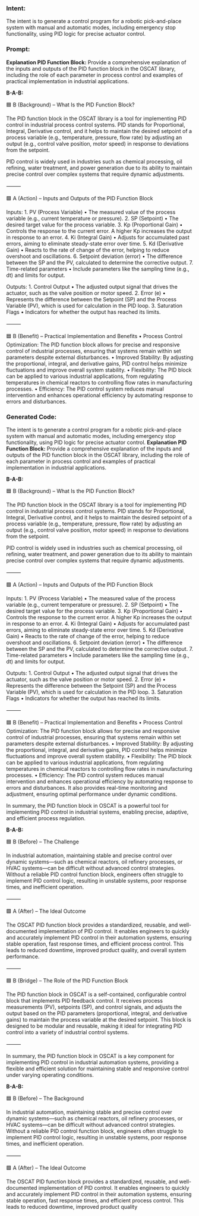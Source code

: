 ### Intent:
The intent is to generate a control program for a robotic pick-and-place system with manual and automatic modes, including emergency stop functionality, using PID logic for precise actuator control.

### Prompt:
**Explanation PID Function Block:**
Provide a comprehensive explanation of the inputs and outputs of the PID function block in the OSCAT library, including the role of each parameter in process control and examples of practical implementation in industrial applications.

**B-A-B:**

🟦 B (Background) – What Is the PID Function Block?

The PID function block in the OSCAT library is a tool for implementing PID control in industrial process control systems. PID stands for Proportional, Integral, Derivative control, and it helps to maintain the desired setpoint of a process variable (e.g., temperature, pressure, flow rate) by adjusting an output (e.g., control valve position, motor speed) in response to deviations from the setpoint.

PID control is widely used in industries such as chemical processing, oil refining, water treatment, and power generation due to its ability to maintain precise control over complex systems that require dynamic adjustments.

⸻

🟩 A (Action) – Inputs and Outputs of the PID Function Block

Inputs:
	1.	PV (Process Variable)
	•	The measured value of the process variable (e.g., current temperature or pressure).
	2.	SP (Setpoint)
	•	The desired target value for the process variable.
	3.	Kp (Proportional Gain)
	•	Controls the response to the current error. A higher Kp increases the output in response to an error.
	4.	Ki (Integral Gain)
	•	Adjusts for accumulated past errors, aiming to eliminate steady-state error over time.
	5.	Kd (Derivative Gain)
	•	Reacts to the rate of change of the error, helping to reduce overshoot and oscillations.
	6.	Setpoint deviation (error)
	•	The difference between the SP and the PV, calculated to determine the corrective output.
	7.	Time-related parameters
	•	Include parameters like the sampling time (e.g., dt) and limits for output.

Outputs:
	1.	Control Output
	•	The adjusted output signal that drives the actuator, such as the valve position or motor speed.
	2.	Error (e)
	•	Represents the difference between the Setpoint (SP) and the Process Variable (PV), which is used for calculation in the PID loop.
	3.	Saturation Flags
	•	Indicators for whether the output has reached its limits.

⸻

🟦 B (Benefit) – Practical Implementation and Benefits
	•	Process Control Optimization: The PID function block allows for precise and responsive control of industrial processes, ensuring that systems remain within set parameters despite external disturbances.
	•	Improved Stability: By adjusting the proportional, integral, and derivative gains, PID control helps minimize fluctuations and improve overall system stability.
	•	Flexibility: The PID block can be applied to various industrial applications, from regulating temperatures in chemical reactors to controlling flow rates in manufacturing processes.
	•	Efficiency: The PID control system reduces manual intervention and enhances operational efficiency by automating response to errors and disturbances.

### Generated Code:
The intent is to generate a control program for a robotic pick-and-place system with manual and automatic modes, including emergency stop functionality, using PID logic for precise actuator control.
**Explanation PID Function Block:**
Provide a comprehensive explanation of the inputs and outputs of the PID function block in the OSCAT library, including the role of each parameter in process control and examples of practical implementation in industrial applications.

**B-A-B:**

🟦 B (Background) – What Is the PID Function Block?

The PID function block in the OSCAT library is a tool for implementing PID control in industrial process control systems. PID stands for Proportional, Integral, Derivative control, and it helps to maintain the desired setpoint of a process variable (e.g., temperature, pressure, flow rate) by adjusting an output (e.g., control valve position, motor speed) in response to deviations from the setpoint.

PID control is widely used in industries such as chemical processing, oil refining, water treatment, and power generation due to its ability to maintain precise control over complex systems that require dynamic adjustments.

⸻

🟩 A (Action) – Inputs and Outputs of the PID Function Block

Inputs:
	1.	PV (Process Variable)
	•	The measured value of the process variable (e.g., current temperature or pressure).
	2.	SP (Setpoint)
	•	The desired target value for the process variable.
	3.	Kp (Proportional Gain)
	•	Controls the response to the current error. A higher Kp increases the output in response to an error.
	4.	Ki (Integral Gain)
	•	Adjusts for accumulated past errors, aiming to eliminate steady-state error over time.
	5.	Kd (Derivative Gain)
	•	Reacts to the rate of change of the error, helping to reduce overshoot and oscillations.
	6.	Setpoint deviation (error)
	•	The difference between the SP and the PV, calculated to determine the corrective output.
	7.	Time-related parameters
	•	Include parameters like the sampling time (e.g., dt) and limits for output.

Outputs:
	1.	Control Output
	•	The adjusted output signal that drives the actuator, such as the valve position or motor speed.
	2.	Error (e)
	•	Represents the difference between the Setpoint (SP) and the Process Variable (PV), which is used for calculation in the PID loop.
	3.	Saturation Flags
	•	Indicators for whether the output has reached its limits.

⸻

🟦 B (Benefit) – Practical Implementation and Benefits
	•	Process Control Optimization: The PID function block allows for precise and responsive control of industrial processes, ensuring that systems remain within set parameters despite external disturbances.
	•	Improved Stability: By adjusting the proportional, integral, and derivative gains, PID control helps minimize fluctuations and improve overall system stability.
	•	Flexibility: The PID block can be applied to various industrial applications, from regulating temperatures in chemical reactors to controlling flow rates in manufacturing processes.
	•	Efficiency: The PID control system reduces manual intervention and enhances operational efficiency by automating response to errors and disturbances. It also provides real-time monitoring and adjustment, ensuring optimal performance under dynamic conditions.

In summary, the PID function block in OSCAT is a powerful tool for implementing PID control in industrial systems, enabling precise, adaptive, and efficient process regulation.

**B-A-B:**

🟦 B (Before) – The Challenge

In industrial automation, maintaining stable and precise control over dynamic systems—such as chemical reactors, oil refinery processes, or HVAC systems—can be difficult without advanced control strategies. Without a reliable PID control function block, engineers often struggle to implement PID control logic, resulting in unstable systems, poor response times, and inefficient operation.

⸻

🟩 A (After) – The Ideal Outcome

The OSCAT PID function block provides a standardized, reusable, and well-documented implementation of PID control. It enables engineers to quickly and accurately implement PID control in their automation systems, ensuring stable operation, fast response times, and efficient process control. This leads to reduced downtime, improved product quality, and overall system performance.

⸻

🟦 B (Bridge) – The Role of the PID Function Block

The PID function block in OSCAT is a self-contained, configurable control block that implements PID feedback control. It receives process measurements (PV), setpoints (SP), and control signals, and adjusts the output based on the PID parameters (proportional, integral, and derivative gains) to maintain the process variable at the desired setpoint. This block is designed to be modular and reusable, making it ideal for integrating PID control into a variety of industrial control systems.

⸻

In summary, the PID function block in OSCAT is a key component for implementing PID control in industrial automation systems, providing a flexible and efficient solution for maintaining stable and responsive control under varying operating conditions.

**B-A-B:**

🟦 B (Before) – The Background

In industrial automation, maintaining stable and precise control over dynamic systems—such as chemical reactors, oil refinery processes, or HVAC systems—can be difficult without advanced control strategies. Without a reliable PID control function block, engineers often struggle to implement PID control logic, resulting in unstable systems, poor response times, and inefficient operation.

⸻

🟩 A (After) – The Ideal Outcome

The OSCAT PID function block provides a standardized, reusable, and well-documented implementation of PID control. It enables engineers to quickly and accurately implement PID control in their automation systems, ensuring stable operation, fast response times, and efficient process control. This leads to reduced downtime, improved product quality
